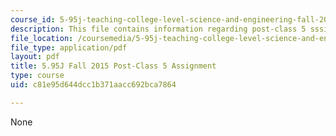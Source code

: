 ```yaml
---
course_id: 5-95j-teaching-college-level-science-and-engineering-fall-2015
description: This file contains information regarding post-class 5 sssignment.
file_location: /coursemedia/5-95j-teaching-college-level-science-and-engineering-fall-2015/c81e95d644dcc1b371aacc692bca7864_MIT5_95JF15_Assignment5.pdf
file_type: application/pdf
layout: pdf
title: 5.95J Fall 2015 Post-Class 5 Assignment
type: course
uid: c81e95d644dcc1b371aacc692bca7864

---
```

None